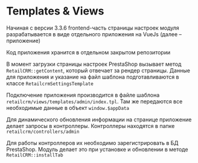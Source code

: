# Templates & Views

Начиная с версии 3.3.6 frontend-часть страницы настроек модуля разрабатывается в виде отдельного приложения на VueJs (далее – приложение)

Код приложения хранится в отдельном закрытом репозитории

В момент загрузки страницы настроек PrestaShop вызывает метод `RetailCRM::getContent`, который отвечает за рендер страницы.
Данные для приложения и указание на файл шаблона подготавливаются в классе `RetailcrmSettingsTemplate`

Подключение приложения производится в файле шаблона `retailcrm/views/templates/admin/index.tpl`.
Там же передаются все необходимые данные в объект `window.$appData`

Для динамического обновления информации на странице приложение делает запросы в контроллеры. 
Контроллеры находятся в папке `retailcrm/controllers/admin`  

Для работы контроллеров их необходимо зарегистрировать в БД PrestaShop.
Модуль делает это при установке и обновлении в методе `RetailCRM::installTab`
